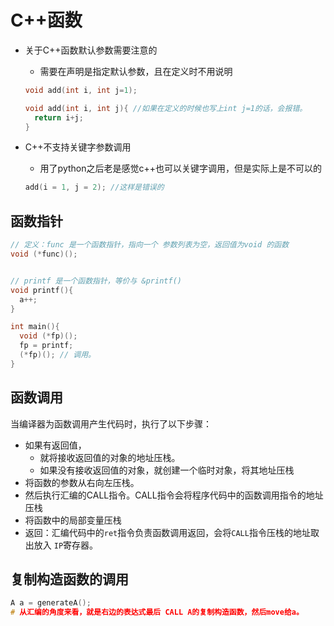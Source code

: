 # C++函数



* 关于C++函数默认参数需要注意的

  * 需要在声明是指定默认参数，且在定义时不用说明

  ```c++
  void add(int i, int j=1);

  void add(int i, int j){ //如果在定义的时候也写上int j=1的话，会报错。
    return i+j;
  }
  ```

* C++不支持关键字参数调用

  * 用了python之后老是感觉c++也可以关键字调用，但是实际上是不可以的

  ```c++
  add(i = 1, j = 2); //这样是错误的
  ```

## 函数指针



```c++
// 定义：func 是一个函数指针，指向一个 参数列表为空，返回值为void 的函数
void (*func)();


// printf 是一个函数指针，等价与 &printf()
void printf(){
  a++;
}

int main(){
  void (*fp)();
  fp = printf;
  (*fp)(); // 调用。
}
```



## 函数调用

当编译器为函数调用产生代码时，执行了以下步骤：

* 如果有返回值，
  * 就将接收返回值的对象的地址压栈。
  * 如果没有接收返回值的对象，就创建一个临时对象，将其地址压栈
* 将函数的参数从右向左压栈。
* 然后执行汇编的CALL指令。CALL指令会将程序代码中的函数调用指令的地址压栈
* 将函数中的局部变量压栈
* 返回：汇编代码中的`ret`指令负责函数调用返回，会将`CALL`指令压栈的地址取出放入 `IP`寄存器。



## 复制构造函数的调用

```c++
A a = generateA();
# 从汇编的角度来看，就是右边的表达式最后 CALL A的复制构造函数，然后move给a。
```